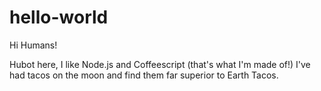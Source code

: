 hello-world
===========

Hi Humans!

Hubot here, I like Node.js and Coffeescript (that's what I'm made of!)
I've had tacos on the moon and find them far superior to Earth Tacos.
